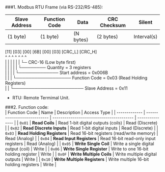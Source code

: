 ###1. Modbus RTU Frame (via RS-232/RS-485):  

| Slave Address | Function Code|   Data       | CRC Checksum |   Silent    |  
| ------------- | ------------ | ------------ | ------------ | ----------- |  
|   (1 byte)    |   (1 byte)   | (N bytes)    |   (2 bytes)  | Interval(s) |  
  
[11] [03] [00] [6B] [00] [03] [CRC_L] [CRC_H]  
^ ^ ^ ^ ^ ^ ^  
| | | | | | └─ CRC-16 (Low byte first)  
| | | | | └──────── Quantity = 3 registers  
| | | | └───────────── Start address = 0x006B  
| | | └────────────────── Function Code = 0x03 (Read Holding Registers)  
| | └─────────────────────── Slave Address = 0x11  
  
- RTU: Remote Termimal Unit.  
  
###2. Function code:   
| Function Code | Name                         | Description                               | Access Type     |
| ------------- | ---------------------------- | ----------------------------------------- | --------------- |
| `0x01`        | **Read Coils**               | Read 1-bit digital outputs (coils)        | Read (Discrete) |
| `0x02`        | **Read Discrete Inputs**     | Read 1-bit digital inputs                 | Read (Discrete) |
| `0x03`        | **Read Holding Registers**   | Read 16-bit registers (read/write memory) | Read (Analog)   |
| `0x04`        | **Read Input Registers**     | Read 16-bit read-only input registers     | Read (Analog)   |
| `0x05`        | **Write Single Coil**        | Write a single digital output (coil)      | Write           |
| `0x06`        | **Write Single Register**    | Write to one 16-bit holding register      | Write           |
| `0x0F`        | **Write Multiple Coils**     | Write multiple digital outputs            | Write           |
| `0x10`        | **Write Multiple Registers** | Write multiple 16-bit holding registers   | Write           |



